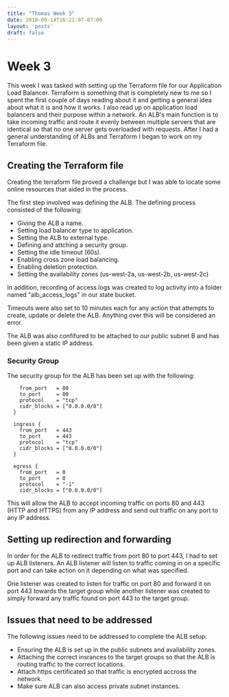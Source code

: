 ```yaml
---
title: "Thomas Week 3"
date: 2018-09-14T16:21:07-07:00
layout: 'posts'
draft: false
---
```


# Week 3
This week I was tasked with setting up the Terraform file for our Application Load Balancer. Terraform is something that is completely new to me so I spent the first couple of days reading about it and getting a general idea about what it is and how it works. I also read up on application load balancers and their purpose within a network. An ALB's main function is to take incoming traffic and route it evenly between multiple servers that are identical so that no one server gets overloaded with requests. After I had a general understanding of ALBs and Terraform I began to work on my Terraform file.

## Creating the Terraform file
Creating the terraform file proved a challenge but I was able to locate some online resources that aided in the process. 

The first step involved was defining the ALB. The defining process consisted of the following:

+ Giving the ALB a name.
+ Setting load balancer type to application.
+ Setting the ALB to external type.
+ Defining and attching a security group.
+ Setting the idle timeout (60s).
+ Enabling cross zone load balancing.
+ Enabling deletion protection.
+ Setting the availability zones (us-west-2a, us-west-2b, us-west-2c)

In addition, recording of access logs was created to log activity into a folder named "alb_access_logs" in our state bucket.

Timeouts were also set to 10 minutes each for any action that attempts to create, update or delete the ALB. Anything over this will be considered an error.

The ALB was also confifured to be attached to our public subnet B and has been given a static IP address.

### Security Group
The security group for the ALB has been set up with the following:

```ingress {
    from_port   = 80
    to_port     = 80
    protocol    = "tcp"
    cidr_blocks = ["0.0.0.0/0"]
  }
  
  ingress {
    from_port   = 443
    to_port     = 443
    protocol    = "tcp"
    cidr_blocks = ["0.0.0.0/0"]
  }

  egress {
    from_port   = 0
    to_port     = 0
    protocol    = "-1"
    cidr_blocks = ["0.0.0.0/0"]
```

This will allow the ALB to accept incoming traffic on ports 80 and 443 (HTTP and HTTPS) from any IP address and send out traffic on any port to any IP address.

## Setting up redirection and forwarding
In order for the ALB to redirect traffic from port 80 to port 443, I had to set up ALB listeners. An ALB listener will listen to traffic coming in on a specific port and can take action on it depending on what was specified. 

One listener was created to listen for traffic on port 80 and forward it on port 443 towards the target group while another listener was created to simply forward any traffic found on port 443 to the target group.

## Issues that need to be addressed

The following issues need to be addressed to complete the ALB setup:

+ Ensuring the ALB is set up in the public subnets and availability zones.
+ Attaching the correct insrances to the target groups so that the ALB is routing traffic to the correct locations.
+ Attach https certificated so that traffic is encrypted accross the network.
+ Make sure ALB can also access private subnet instances.